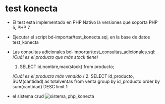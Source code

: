 # test konecta
- El test esta implementado en PHP Nativo la versiones que soporta PHP 5, PHP 7.
- Ejecutar el script bd-importar/test_konecta.sql, en la base de datos test_konecta
- Las consultas adicionales bd-importar/test_consultas_adicionales.sql:
  /*Cuál es el producto que más stock tiene*/
  1. SELECT id,nombre,max(stock) from producto;

  /*Cuál es el producto más vendido.*/
  2. SELECT id_producto, SUM(cantidad) as totalventas from venta group by id_producto order by sum(cantidad) DESC limit 1
                                                                                                                                                                                                                                                                                                                                 
- el sistema crud 
![sistema_php_konecta](https://user-images.githubusercontent.com/13879086/167273895-cbbeeba5-d58d-4db6-bdd6-153abac7105e.png)
